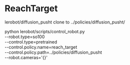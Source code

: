 # ReachTarget


lerobot/diffusion_pusht
clone to ../policies/diffusion_pusht/

python lerobot/scripts/control_robot.py \
  --robot.type=so100 \
  --control.type=pretrained \
  --control.policy.name=reach_target \
  --control.policy.path=../policies/diffusion_pusht \
  --robot.cameras='{}'
